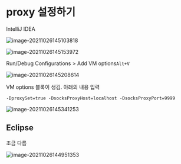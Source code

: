 # proxy 설정하기



IntelliJ IDEA

![image-20211026145103818](/home/shane/Documents/git/markdownBlog/backend/java/proxy.assets/image-20211026145103818.png)

![image-20211026145153972](/home/shane/Documents/git/markdownBlog/backend/java/proxy.assets/image-20211026145153972.png)

Run/Debug Configurations > Add VM options`Alt+V`

![image-20211026145208614](/home/shane/Documents/git/markdownBlog/backend/java/proxy.assets/image-20211026145208614.png)

VM options 블록이 생김. 아래의 내용 입력

```
-DproxySet=true -DsocksProxyHost=localhost -DsocksProxyPort=9999
```



![image-20211026145341253](/home/shane/Documents/git/markdownBlog/backend/java/proxy.assets/image-20211026145341253.png)



## Eclipse

조금 다름

![image-20211026144951353](/home/shane/Documents/git/markdownBlog/backend/java/proxy.assets/image-20211026144951353.png)





























